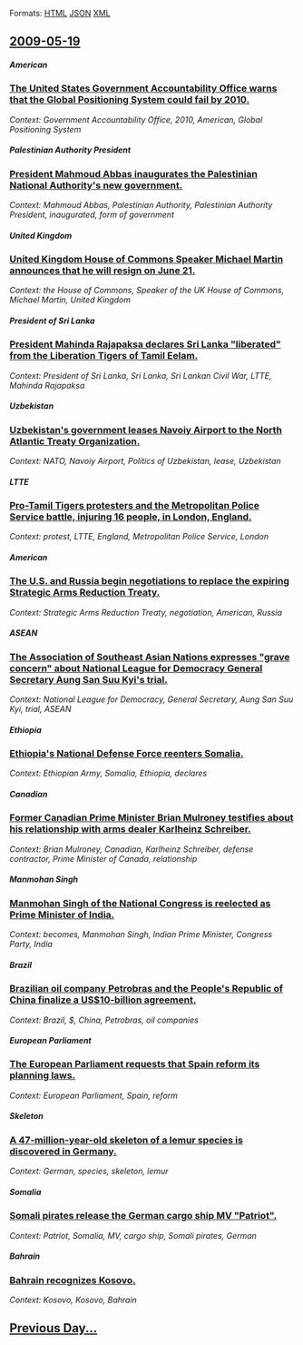 
Formats: [HTML](2009/05/19/index.html)  [JSON](2009/05/19/index.json)  [XML](2009/05/19/index.xml)  

## [2009-05-19](/news/2009/05/19/index.md)

##### American
### [ The United States Government Accountability Office warns that the Global Positioning System could fail by 2010. ](/news/2009/05/19/the-united-states-government-accountability-office-warns-that-the-global-positioning-system-could-fail-by-2010.md)
_Context: Government Accountability Office, 2010, American, Global Positioning System_

##### Palestinian Authority President
### [ President Mahmoud Abbas inaugurates the Palestinian National Authority's new government. ](/news/2009/05/19/president-mahmoud-abbas-inaugurates-the-palestinian-national-authority-s-new-government.md)
_Context: Mahmoud Abbas, Palestinian Authority, Palestinian Authority President, inaugurated, form of government_

##### United Kingdom
### [ United Kingdom House of Commons Speaker Michael Martin announces that he will resign on June 21. ](/news/2009/05/19/united-kingdom-house-of-commons-speaker-michael-martin-announces-that-he-will-resign-on-june-21.md)
_Context: the House of Commons, Speaker of the UK House of Commons, Michael Martin, United Kingdom_

##### President of Sri Lanka
### [ President Mahinda Rajapaksa declares Sri Lanka "liberated" from the Liberation Tigers of Tamil Eelam. ](/news/2009/05/19/president-mahinda-rajapaksa-declares-sri-lanka-liberated-from-the-liberation-tigers-of-tamil-eelam.md)
_Context: President of Sri Lanka, Sri Lanka, Sri Lankan Civil War, LTTE, Mahinda Rajapaksa_

##### Uzbekistan
### [ Uzbekistan's government leases Navoiy Airport to the North Atlantic Treaty Organization. ](/news/2009/05/19/uzbekistan-s-government-leases-navoiy-airport-to-the-north-atlantic-treaty-organization.md)
_Context: NATO, Navoiy Airport, Politics of Uzbekistan, lease, Uzbekistan_

##### LTTE
### [ Pro-Tamil Tigers protesters and the Metropolitan Police Service battle, injuring 16 people, in London, England. ](/news/2009/05/19/pro-tamil-tigers-protesters-and-the-metropolitan-police-service-battle-injuring-16-people-in-london-england.md)
_Context: protest, LTTE, England, Metropolitan Police Service, London_

##### American
### [ The U.S. and Russia begin negotiations to replace the expiring Strategic Arms Reduction Treaty. ](/news/2009/05/19/the-u-s-and-russia-begin-negotiations-to-replace-the-expiring-strategic-arms-reduction-treaty.md)
_Context: Strategic Arms Reduction Treaty, negotiation, American, Russia_

##### ASEAN
### [ The Association of Southeast Asian Nations expresses "grave concern" about National League for Democracy General Secretary Aung San Suu Kyi's trial. ](/news/2009/05/19/the-association-of-southeast-asian-nations-expresses-grave-concern-about-national-league-for-democracy-general-secretary-aung-san-suu-kyi.md)
_Context: National League for Democracy, General Secretary, Aung San Suu Kyi, trial, ASEAN_

##### Ethiopia
### [ Ethiopia's National Defense Force reenters Somalia. ](/news/2009/05/19/ethiopia-s-national-defense-force-reenters-somalia.md)
_Context: Ethiopian Army, Somalia, Ethiopia, declares_

##### Canadian
### [ Former Canadian Prime Minister Brian Mulroney testifies about his relationship with arms dealer Karlheinz Schreiber. ](/news/2009/05/19/former-canadian-prime-minister-brian-mulroney-testifies-about-his-relationship-with-arms-dealer-karlheinz-schreiber.md)
_Context: Brian Mulroney, Canadian, Karlheinz Schreiber, defense contractor, Prime Minister of Canada, relationship_

##### Manmohan Singh
### [ Manmohan Singh of the National Congress is reelected as Prime Minister of India. ](/news/2009/05/19/manmohan-singh-of-the-national-congress-is-reelected-as-prime-minister-of-india.md)
_Context: becomes, Manmohan Singh, Indian Prime Minister, Congress Party, India_

##### Brazil
### [ Brazilian oil company Petrobras and the People's Republic of China finalize a US$10-billion agreement. ](/news/2009/05/19/brazilian-oil-company-petrobras-and-the-people-s-republic-of-china-finalize-a-us-10-billion-agreement.md)
_Context: Brazil, $, China, Petrobras, oil companies_

##### European Parliament
### [ The European Parliament requests that Spain reform its planning laws. ](/news/2009/05/19/the-european-parliament-requests-that-spain-reform-its-planning-laws.md)
_Context: European Parliament, Spain, reform_

##### Skeleton
### [ A 47-million-year-old skeleton of a lemur species is discovered in Germany. ](/news/2009/05/19/a-47-million-year-old-skeleton-of-a-lemur-species-is-discovered-in-germany.md)
_Context: German, species, skeleton, lemur_

##### Somalia
### [ Somali pirates release the German cargo ship MV "Patriot". ](/news/2009/05/19/somali-pirates-release-the-german-cargo-ship-mv-patriot.md)
_Context: Patriot, Somalia, MV, cargo ship, Somali pirates, German_

##### Bahrain
### [ Bahrain recognizes Kosovo. ](/news/2009/05/19/bahrain-recognizes-kosovo.md)
_Context: Kosovo, Kosovo, Bahrain_

## [Previous Day...](/news/2009/05/18/index.md)

